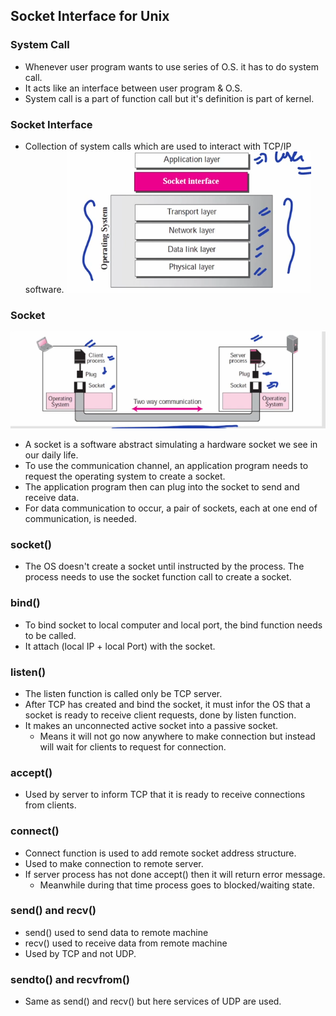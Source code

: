 ## Socket Interface for Unix
### System Call
- Whenever user program wants to use series of O.S. it has to do system call.
- It acts like an interface between user program & O.S.
- System call is a part of function call but it's definition is part of kernel.
### Socket Interface
- Collection of system calls which are used to interact with TCP/IP software.
![Alt text](image-13.png)
### Socket
![Alt text](image-14.png)
- A socket is a software abstract simulating a hardware socket we see in our daily life.
- To use the communication channel, an application program needs to request the operating system to create a socket.
- The application program then can plug into the socket to send and receive data.
- For data communication to occur, a pair of sockets, each at one end of communication, is needed.
### socket()
- The OS doesn't create a socket until instructed by the process. The process needs  to use the socket function call to create a socket.
### bind()
- To bind socket to local computer and local port, the bind function needs to be called.
- It attach (local IP + local Port) with the socket.
### listen()
- The listen function is called only be TCP server.
- After TCP has created and bind the socket, it must infor the OS that a socket is ready to receive client requests, done by listen function.
- It makes an unconnected active socket into a passive socket.
  - Means it will not go now anywhere to make connection but instead will wait for clients to request for connection.
### accept()
- Used by server to inform TCP that it is ready to receive connections from clients.
### connect()
- Connect function is used to add remote socket address structure.
- Used to make connection to remote server.
- If server process has not done accept() then it will return error message.
  - Meanwhile during that time process goes to blocked/waiting state.
### send() and recv()
- send() used to send data to remote machine
- recv() used to receive data from remote machine
- Used by TCP and not UDP.
### sendto() and recvfrom()
- Same as send() and recv() but here services of UDP are used.